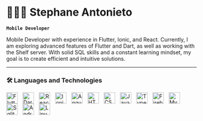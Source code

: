 # 🧑🏼‍💻 Stephane Antonieto

**`Mobile Developer`**

Mobile Developer with experience in Flutter, Ionic, and React. Currently, I am exploring advanced features of Flutter and Dart, as well as working with the Shelf server.
With solid SQL skills and a constant learning mindset, my goal is to create efficient and intuitive solutions.

---

### 🛠️ Languages and Technologies

<img 
    align="left"
    alt="Flutter"
    title="Flutter"
    width="30px"
    style="padding-right: 10px"
    src="https://cdn.jsdelivr.net/gh/devicons/devicon@latest/icons/flutter/flutter-original.svg"
/>

<img 
    align="left"
    alt="Dart"
    title="Dart"
    width="30px"
    style="padding-right: 10px"
    src="https://cdn.jsdelivr.net/gh/devicons/devicon@latest/icons/dart/dart-original.svg"
/>

<img 
    align="left"
    alt="React"
    title="React"
    width="30px"
    style="padding-right: 10px"
    src="https://cdn.jsdelivr.net/gh/devicons/devicon@latest/icons/react/react-original.svg"
/>

<img 
    align="left"
    alt="Ionic"
    title="Ionic"
    width="30px"
    style="padding-right: 10px"
    src="https://cdn.jsdelivr.net/gh/devicons/devicon@latest/icons/ionic/ionic-original.svg"
/>

<img 
    align="left"
    alt="Angular"
    title="Angular"
    width="30px"
    style="padding-right: 10px"
    src="https://cdn.jsdelivr.net/gh/devicons/devicon@latest/icons/angular/angular-original.svg"
/>

<img 
    align="left"
    alt="HTML"
    title="HTML"
    width="30px"
    style="padding-right: 10px"
    src="https://cdn.jsdelivr.net/gh/devicons/devicon@latest/icons/html5/html5-original.svg"
/>

<img 
    align="left"
    alt="CSS"
    title="CSS"
    width="30px"
    style="padding-right: 10px"
    src="https://cdn.jsdelivr.net/gh/devicons/devicon@latest/icons/css3/css3-original.svg" 
/>

<img 
    align="left"
    alt="JavaScript"
    title="JavaScript"
    width="30px"
    style="padding-right: 10px"
    src="https://cdn.jsdelivr.net/gh/devicons/devicon@latest/icons/javascript/javascript-original.svg"
/>

<img 
    align="left"
    alt="TypeScript"
    title="TypeScript"
    width="30px"
    style="padding-right: 10px"
    src="https://cdn.jsdelivr.net/gh/devicons/devicon@latest/icons/typescript/typescript-original.svg"
/>

<img 
    align="left"
    alt="Firebase"
    title="Firebase"
    width="30px"
    style="padding-right: 10px"
    src="https://cdn.jsdelivr.net/gh/devicons/devicon@latest/icons/firebase/firebase-original.svg"
/>

<img 
    align="left"
    alt="MySql"
    title="MySql"
    width="30px"
    style="padding-right: 10px"
    src="https://cdn.jsdelivr.net/gh/devicons/devicon@latest/icons/mysql/mysql-original.svg"
/>

<img 
    align="left"
    alt="Sqlite"
    title="Sqlite"
    width="30px"
    style="padding-right: 10px"
    src="https://cdn.jsdelivr.net/gh/devicons/devicon@latest/icons/sqlite/sqlite-original.svg"
/>

<img 
    align="left"
    alt="Android"
    title="Android"
    width="30px"
    style="padding-right: 10px"
    src="https://cdn.jsdelivr.net/gh/devicons/devicon@latest/icons/android/android-original.svg"
/>

<img 
    align="left"
    alt="Linux"
    title="Linux"
    width="30px"
    style="padding-right: 10px"
    src="https://cdn.jsdelivr.net/gh/devicons/devicon@latest/icons/linux/linux-original.svg"
/>
